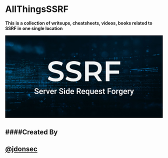 # AllThingsSSRF
**This is a collection of writeups, cheatsheets, videos, books related to SSRF in one single location**

![SSRF Logo](/images/ssrf.jpg)

####Created By
---
<a class="twitter-follow-button"
  href="https://twitter.com/jdonsec">
@jdonsec</a>
---


